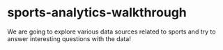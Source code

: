 # sports-analytics-walkthrough

We are going to explore various data sources related to sports and try to answer interesting questions with the data!